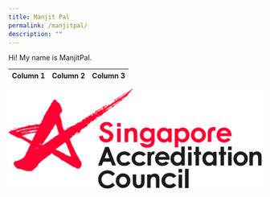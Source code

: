 ```yaml
---
title: Manjit Pal
permalink: /manjitpal/
description: ""
---
```

Hi! My name is ManjitPal.



| Column 1 | Column 2 | Column 3 |
| -------- | -------- | -------- |
![SAC logo](/images/sac%20logo%20cmyk.jpg)


